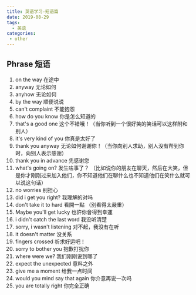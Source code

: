 ```yaml
---
title: 英语学习-短语篇
date: 2019-08-29
tags:
  - 英语
categories:
 - other
---
```


## Phrase 短语

1. on the way 在途中
2. anyway 无论如何 
3. anyhow 无论如何
4. by the way 顺便说说
5. can't complaint 不能抱怨
6. how do you know 你是怎么知道的
7. that's a good one  这个不错哦！（当你听到一个很好笑的笑话可以这样附和别人）
8. it's very kind of you 你真是太好了
9. thank you anyway 无论如何谢谢你！（当你向别人求助，别人没有帮到你时，向别人表示感谢）
10. thank you in advance 先感谢您
11. what's going on? 发生啥事了？ （比如说你的朋友在聊天，然后在大笑，但是你才刚刚过来加入他们，你不知道他们在聊什么也不知道他们在笑什么就可以说这句话）
12. no worries 别担心
13. did i get you right? 我理解的对吗
14. don't take it to hard 看開一點 （別看得太嚴重）
15. Maybe you'll get lucky 也許你會得到幸運
16. i didn't catch the last word 我没听清楚
17. sorry, i wasn't listening 对不起，我没有在听
18. it doesn't matter 没关系
19. fingers crossed 祈求好运吧！
20. sorry to bother you 抱歉打扰你
21. where were we? 我们刚刚说到哪了
22. expect the unexpected 意料之外 
23. give me a moment 给我一点时间
24. would you mind say that again 你介意再说一次吗
25. you are totally right 你完全正确

